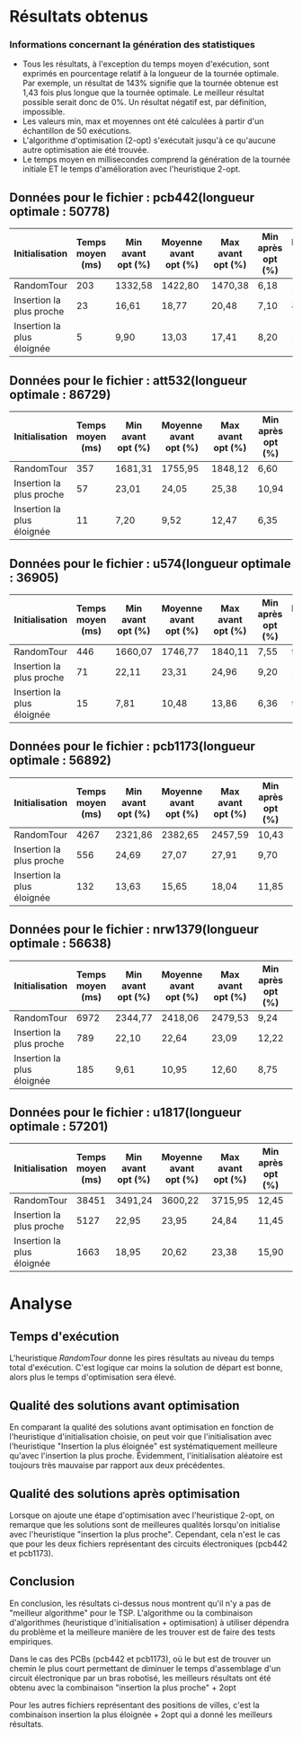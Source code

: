 # Résultats obtenus

### Informations concernant la génération des statistiques
- Tous les résultats, à l'exception du temps moyen d'exécution, sont exprimés en pourcentage relatif à la longueur de la tournée optimale. 
Par exemple, un résultat de 143% signifie que la tournée obtenue est 1,43 fois plus longue que la tournée optimale.
Le meilleur résultat possible serait donc de 0%. Un résultat négatif est, par définition, impossible.
- Les valeurs min, max et moyennes ont été calculées à partir d'un échantillon de 50 exécutions. 
- L'algorithme d'optimisation (2-opt) s'exécutait jusqu'à ce qu'aucune autre optimisation aie été trouvée. 
- Le temps moyen en millisecondes comprend la génération de la tournée initiale ET le temps d'amélioration avec l'heuristique 2-opt.

## Données pour le fichier : pcb442(longueur optimale : 50778)
| Initialisation             | Temps moyen (ms) | Min avant opt (%) | Moyenne avant opt (%) | Max avant opt (%) | Min après opt (%) | Moyenne après opt (%) | Max après opt (%) |
| -------------------------- | ---------------- | ----------------- | --------------------- | ----------------- | ----------------- | --------------------- | ----------------- |
| RandomTour                 | 203              | 1332,58           | 1422,80               | 1470,38           | 6,18              | 10,85                 | 14,58             |
| Insertion la plus proche   | 23               | 16,61             | 18,77                 | 20,48             | 7,10              | 8,94                  | 10,73             |
| Insertion la plus éloignée | 5                | 9,90              | 13,03                 | 17,41             | 8,20              | 11,64                 | 15,68             |
## Données pour le fichier : att532(longueur optimale : 86729)
| Initialisation             | Temps moyen (ms) | Min avant opt (%) | Moyenne avant opt (%) | Max avant opt (%) | Min après opt (%) | Moyenne après opt (%) | Max après opt (%) |
| -------------------------- | ---------------- | ----------------- | --------------------- | ----------------- | ----------------- | --------------------- | ----------------- |
| RandomTour                 | 357              | 1681,31           | 1755,95               | 1848,12           | 6,60              | 9,12                  | 12,76             |
| Insertion la plus proche   | 57               | 23,01             | 24,05                 | 25,38             | 10,94             | 12,25                 | 13,68             |
| Insertion la plus éloignée | 11               | 7,20              | 9,52                  | 12,47             | 6,35              | 8,20                  | 11,37             |
## Données pour le fichier : u574(longueur optimale : 36905)
| Initialisation             | Temps moyen (ms) | Min avant opt (%) | Moyenne avant opt (%) | Max avant opt (%) | Min après opt (%) | Moyenne après opt (%) | Max après opt (%) |
| -------------------------- | ---------------- | ----------------- | --------------------- | ----------------- | ----------------- | --------------------- | ----------------- |
| RandomTour                 | 446              | 1660,07           | 1746,77               | 1840,11           | 7,55              | 9,87                  | 12,34             |
| Insertion la plus proche   | 71               | 22,11             | 23,31                 | 24,96             | 9,20              | 10,46                 | 11,31             |
| Insertion la plus éloignée | 15               | 7,81              | 10,48                 | 13,86             | 6,36              | 9,07                  | 11,90             |
## Données pour le fichier : pcb1173(longueur optimale : 56892)
| Initialisation             | Temps moyen (ms) | Min avant opt (%) | Moyenne avant opt (%) | Max avant opt (%) | Min après opt (%) | Moyenne après opt (%) | Max après opt (%) |
| -------------------------- | ---------------- | ----------------- | --------------------- | ----------------- | ----------------- | --------------------- | ----------------- |
| RandomTour                 | 4267             | 2321,86           | 2382,65               | 2457,59           | 10,43             | 12,63                 | 15,19             |
| Insertion la plus proche   | 556              | 24,69             | 27,07                 | 27,91             | 9,70              | 10,75                 | 11,99             |
| Insertion la plus éloignée | 132              | 13,63             | 15,65                 | 18,04             | 11,85             | 13,51                 | 15,73             |
## Données pour le fichier : nrw1379(longueur optimale : 56638)
| Initialisation             | Temps moyen (ms) | Min avant opt (%) | Moyenne avant opt (%) | Max avant opt (%) | Min après opt (%) | Moyenne après opt (%) | Max après opt (%) |
| -------------------------- | ---------------- | ----------------- | --------------------- | ----------------- | ----------------- | --------------------- | ----------------- |
| RandomTour                 | 6972             | 2344,77           | 2418,06               | 2479,53           | 9,24              | 11,11                 | 12,39             |
| Insertion la plus proche   | 789              | 22,10             | 22,64                 | 23,09             | 12,22             | 12,88                 | 13,37             |
| Insertion la plus éloignée | 185              | 9,61              | 10,95                 | 12,60             | 8,75              | 9,67                  | 11,31             |
## Données pour le fichier : u1817(longueur optimale : 57201)
| Initialisation             | Temps moyen (ms) | Min avant opt (%) | Moyenne avant opt (%) | Max avant opt (%) | Min après opt (%) | Moyenne après opt (%) | Max après opt (%) |
| -------------------------- | ---------------- | ----------------- | --------------------- | ----------------- | ----------------- | --------------------- | ----------------- |
| RandomTour                 | 38451            | 3491,24           | 3600,22               | 3715,95           | 12,45             | 14,74                 | 16,68             |
| Insertion la plus proche   | 5127             | 22,95             | 23,95                 | 24,84             | 11,45             | 11,95                 | 12,60             |
| Insertion la plus éloignée | 1663             | 18,95             | 20,62                 | 23,38             | 15,90             | 18,31                 | 21,18             |

# Analyse

## Temps d'exécution

L'heuristique *RandomTour* donne les pires résultats au niveau du temps total d'exécution. C'est logique car moins la solution de départ est bonne, alors plus le temps d'optimisation sera élevé.

## Qualité des solutions avant optimisation

En comparant la qualité des solutions avant optimisation en fonction de l'heuristique d'initialisation choisie, on peut voir que l'initialisation avec l'heuristique "Insertion la plus éloignée" est systématiquement meilleure qu'avec l'insertion la plus proche. Évidemment, l'initialisation aléatoire est toujours très mauvaise par rapport aux deux précédentes.

## Qualité des solutions après optimisation

Lorsque on ajoute une étape d'optimisation avec l'heuristique 2-opt, on remarque que les solutions sont de meilleures qualités lorsqu'on initialise avec l'heuristique "insertion la plus proche". Cependant, cela n'est le cas que pour les deux fichiers représentant des circuits électroniques (pcb442 et pcb1173).

## Conclusion
En conclusion, les résultats ci-dessus nous montrent qu'il n'y a pas de "meilleur algorithme" pour le TSP. L'algorithme ou la combinaison d'algorithmes (heuristique d'initialisation + optimisation) à utiliser dépendra du problème et la meilleure manière de les trouver est de faire des tests empiriques.

Dans le cas des PCBs (pcb442 et pcb1173), où le but est de trouver un chemin le plus court permettant de diminuer le temps d'assemblage d'un circuit électronique par un bras robotisé, les meilleurs résultats ont été obtenu avec la combinaison "insertion la plus proche" + 2opt 

Pour les autres fichiers représentant des positions de villes, c'est la combinaison insertion la plus éloignée + 2opt qui a donné les meilleurs résultats.

